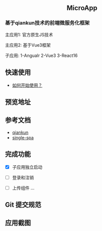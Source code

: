 <h2 align="center">MicroApp</h2>

<div>
    <h3>基于qiankun技术的前端微服务化框架</h3>
    <p>主应用1: 官方原生JS技术</p>
    <p>主应用2: 基于Vue3框架</p>
    <p>子应用: 1-Angualr  2-Vue3  3-React16</p>
</div>

## 快速使用
- [如何开始使用？](https://...)

## 预览地址


## 参考文档
+ [qiankun](https://qiankun.umijs.org/zh/guide)
+ [single-spa](https://zh-hans.single-spa.js.org/docs/getting-started-overview)


## 完成功能
- [x] 子应用独立启动
- [ ] 登录和注销
- [ ] 上传组件
...


## Git 提交规范

## 应用截图

